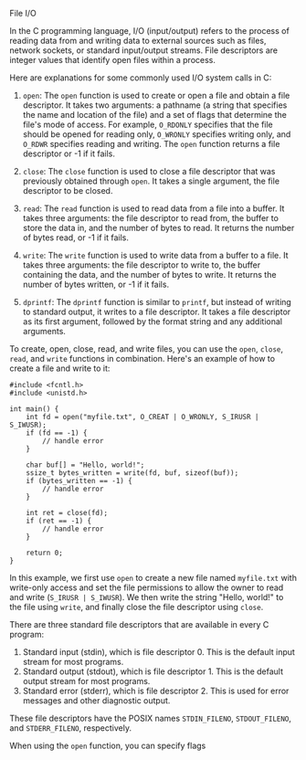 File I/O

In the C programming language, I/O (input/output) refers to the process of reading data from and writing data to external sources such as files, network sockets, or standard input/output streams. File descriptors are integer values that identify open files within a process.

Here are explanations for some commonly used I/O system calls in C:

1. `open`: The `open` function is used to create or open a file and obtain a file descriptor. It takes two arguments: a pathname (a string that specifies the name and location of the file) and a set of flags that determine the file's mode of access. For example, `O_RDONLY` specifies that the file should be opened for reading only, `O_WRONLY` specifies writing only, and `O_RDWR` specifies reading and writing. The `open` function returns a file descriptor or -1 if it fails.

2. `close`: The `close` function is used to close a file descriptor that was previously obtained through `open`. It takes a single argument, the file descriptor to be closed.

3. `read`: The `read` function is used to read data from a file into a buffer. It takes three arguments: the file descriptor to read from, the buffer to store the data in, and the number of bytes to read. It returns the number of bytes read, or -1 if it fails.

4. `write`: The `write` function is used to write data from a buffer to a file. It takes three arguments: the file descriptor to write to, the buffer containing the data, and the number of bytes to write. It returns the number of bytes written, or -1 if it fails.

5. `dprintf`: The `dprintf` function is similar to `printf`, but instead of writing to standard output, it writes to a file descriptor. It takes a file descriptor as its first argument, followed by the format string and any additional arguments.

To create, open, close, read, and write files, you can use the `open`, `close`, `read`, and `write` functions in combination. Here's an example of how to create a file and write to it:

```
#include <fcntl.h>
#include <unistd.h>

int main() {
    int fd = open("myfile.txt", O_CREAT | O_WRONLY, S_IRUSR | S_IWUSR);
    if (fd == -1) {
        // handle error
    }

    char buf[] = "Hello, world!";
    ssize_t bytes_written = write(fd, buf, sizeof(buf));
    if (bytes_written == -1) {
        // handle error
    }

    int ret = close(fd);
    if (ret == -1) {
        // handle error
    }

    return 0;
}
```

In this example, we first use `open` to create a new file named `myfile.txt` with write-only access and set the file permissions to allow the owner to read and write (`S_IRUSR | S_IWUSR`). We then write the string "Hello, world!" to the file using `write`, and finally close the file descriptor using `close`.

There are three standard file descriptors that are available in every C program:

1. Standard input (stdin), which is file descriptor 0. This is the default input stream for most programs.
2. Standard output (stdout), which is file descriptor 1. This is the default output stream for most programs.
3. Standard error (stderr), which is file descriptor 2. This is used for error messages and other diagnostic output.

These file descriptors have the POSIX names `STDIN_FILENO`, `STDOUT_FILENO`, and `STDERR_FILENO`, respectively.

When using the `open` function, you can specify flags
